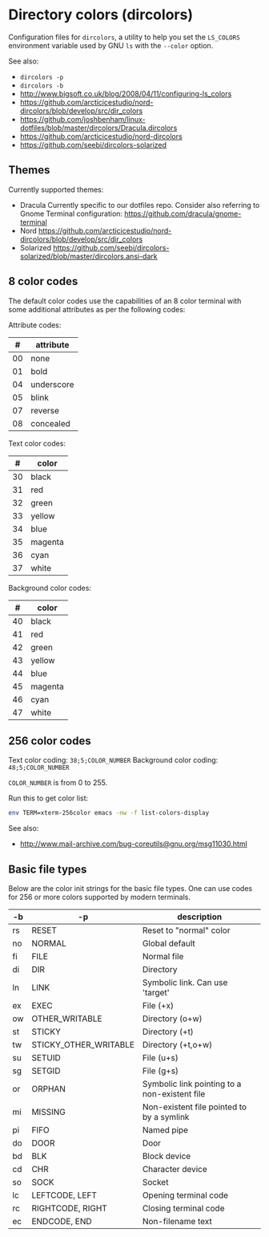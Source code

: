 # Directory colors (dircolors)

Configuration files for `dircolors`, a utility to help you set the `LS_COLORS`
environment variable used by GNU `ls` with the `--color` option.

See also:
- `dircolors -p`
- `dircolors -b`
- http://www.bigsoft.co.uk/blog/2008/04/11/configuring-ls_colors
- https://github.com/arcticicestudio/nord-dircolors/blob/develop/src/dir_colors
- https://github.com/joshbenham/linux-dotfiles/blob/master/dircolors/Dracula.dircolors
- https://github.com/arcticicestudio/nord-dircolors
- https://github.com/seebi/dircolors-solarized

## Themes

Currently supported themes:

- Dracula
  Currently specific to our dotfiles repo.
  Consider also referring to Gnome Terminal configuration:
  https://github.com/dracula/gnome-terminal
- Nord
  https://github.com/arcticicestudio/nord-dircolors/blob/develop/src/dir_colors
- Solarized
  https://github.com/seebi/dircolors-solarized/blob/master/dircolors.ansi-dark

## 8 color codes

The default color codes use the capabilities of an 8 color terminal with some
additional attributes as per the following codes:

Attribute codes:

| #  | attribute  |
| -- | ---------- |
| 00 | none       |
| 01 | bold       |
| 04 | underscore |
| 05 | blink      |
| 07 | reverse    |
| 08 | concealed  |

Text color codes:

| #  | color   |
| -- | ------- |
| 30 | black   |
| 31 | red     |
| 32 | green   |
| 33 | yellow  |
| 34 | blue    |
| 35 | magenta |
| 36 | cyan    |
| 37 | white   |

Background color codes:

| #  | color   |
| -- | ------- |
| 40 | black   |
| 41 | red     |
| 42 | green   |
| 43 | yellow  |
| 44 | blue    |
| 45 | magenta |
| 46 | cyan    |
| 47 | white   |

## 256 color codes

Text color coding: `38;5;COLOR_NUMBER`
Background color coding: `48;5;COLOR_NUMBER`

`COLOR_NUMBER` is from 0 to 255.

Run this to get color list:

```sh
env TERM=xterm-256color emacs -nw -f list-colors-display
```

See also:
- http://www.mail-archive.com/bug-coreutils@gnu.org/msg11030.html

## Basic file types

Below are the color init strings for the basic file types.
One can use codes for 256 or more colors supported by modern terminals.

| -b | -p                    | description                                     |
| -- | --------------------- | ----------------------------------------------- |
| rs | RESET                 | Reset to "normal" color                         |
| no | NORMAL                | Global default                                  |
| fi | FILE                  | Normal file                                     |
| di | DIR                   | Directory                                       |
| ln | LINK                  | Symbolic link. Can use 'target'                 |
| ex | EXEC                  | File (+x)                                       |
| ow | OTHER_WRITABLE        | Directory (o+w)                                 |
| st | STICKY                | Directory (+t)                                  |
| tw | STICKY_OTHER_WRITABLE | Directory (+t,o+w)                              |
| su | SETUID                | File (u+s)                                      |
| sg | SETGID                | File (g+s)                                      |
| or | ORPHAN                | Symbolic link pointing to a non-existent file   |
| mi | MISSING               | Non-existent file pointed to by a symlink       |
| pi | FIFO                  | Named pipe                                      |
| do | DOOR                  | Door                                            |
| bd | BLK                   | Block device                                    |
| cd | CHR                   | Character device                                |
| so | SOCK                  | Socket                                          |
| lc | LEFTCODE, LEFT        | Opening terminal code                           |
| rc | RIGHTCODE, RIGHT      | Closing terminal code                           |
| ec | ENDCODE, END          | Non-filename text                               |

